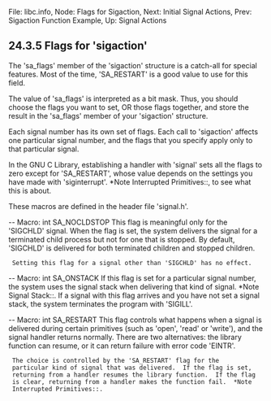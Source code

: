 File: libc.info,  Node: Flags for Sigaction,  Next: Initial Signal Actions,  Prev: Sigaction Function Example,  Up: Signal Actions

24.3.5 Flags for 'sigaction'
----------------------------

The 'sa_flags' member of the 'sigaction' structure is a catch-all for
special features.  Most of the time, 'SA_RESTART' is a good value to use
for this field.

   The value of 'sa_flags' is interpreted as a bit mask.  Thus, you
should choose the flags you want to set, OR those flags together, and
store the result in the 'sa_flags' member of your 'sigaction' structure.

   Each signal number has its own set of flags.  Each call to
'sigaction' affects one particular signal number, and the flags that you
specify apply only to that particular signal.

   In the GNU C Library, establishing a handler with 'signal' sets all
the flags to zero except for 'SA_RESTART', whose value depends on the
settings you have made with 'siginterrupt'.  *Note Interrupted
Primitives::, to see what this is about.

   These macros are defined in the header file 'signal.h'.

 -- Macro: int SA_NOCLDSTOP
     This flag is meaningful only for the 'SIGCHLD' signal.  When the
     flag is set, the system delivers the signal for a terminated child
     process but not for one that is stopped.  By default, 'SIGCHLD' is
     delivered for both terminated children and stopped children.

     Setting this flag for a signal other than 'SIGCHLD' has no effect.

 -- Macro: int SA_ONSTACK
     If this flag is set for a particular signal number, the system uses
     the signal stack when delivering that kind of signal.  *Note Signal
     Stack::.  If a signal with this flag arrives and you have not set a
     signal stack, the system terminates the program with 'SIGILL'.

 -- Macro: int SA_RESTART
     This flag controls what happens when a signal is delivered during
     certain primitives (such as 'open', 'read' or 'write'), and the
     signal handler returns normally.  There are two alternatives: the
     library function can resume, or it can return failure with error
     code 'EINTR'.

     The choice is controlled by the 'SA_RESTART' flag for the
     particular kind of signal that was delivered.  If the flag is set,
     returning from a handler resumes the library function.  If the flag
     is clear, returning from a handler makes the function fail.  *Note
     Interrupted Primitives::.

